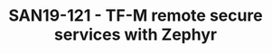 ---
categories:
- san19
description: Trusted Firmware M (TF-M) is an open source implementation of Platform
  Security Architecture (PSA) for Arm Cortex M processors. TF-M provides secure services
  to other cores or non-secure execution environments using PSA APIs on the M profile
  core. It includes services like secure storage, security audit trails, and crypto,
  amongst others. PSA Firmware Framework (PSA-FF) compliant APIs are used for inter-process
  or inter-processor communication with the secure services.<br /> <br /> This session
  will discuss how to run Zephyr on a non-secure core, calling TF-M services on a
  secure TF-M core. A dual-core Cortex M33 will be used, with OpenAMP as the IPC protocol
  between the Zephyr and TF-M core. This session will also examine PSA level 1 requirements
  for PSA certification, such as the use of a secure boot loader.
image:
  featured: 'true'
  path: /assets/images/featured-images/san19/SAN19-121.png
session_attendee_num: '5'
session_id: SAN19-121
session_room: Sunset 3 (Session 3)
session_slot:
  end_time: '2019-09-23 16:55:00'
  start_time: '2019-09-23 16:30:00'
session_speakers:
- speaker_bio: Senior Software Engineer of arm, working as Linaro assignee for LITE.
    Mainly focus on embedded and IoT, v8-m of TF-M.
  speaker_company: arm
  speaker_image: /assets/images/speakers/san19/karl-zhang.jpg
  speaker_location: ''
  speaker_name: Karl Zhang
  speaker_position: Senior Software Engineer
  speaker_url: ''
  speaker_username: karl.zhang
- speaker_bio: Embedded engineer at Linaro specializing in ARM Cortex M, RF and wireless
    solutions.
  speaker_company: Linaro, Inc.
  speaker_image: /assets/images/speakers/san19/kevin-townsend.jpg
  speaker_location: ''
  speaker_name: Kevin Townsend
  speaker_position: Senior Embedded Engineer
  speaker_url: ''
  speaker_username: kevin.townsend
session_track: IoT and Embedded
tag: session
tags:
- Open Source Development
title: SAN19-121 - TF-M remote secure services with Zephyr
---